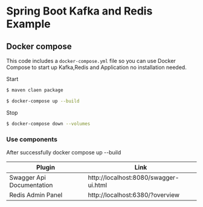 # Spring Boot Kafka and Redis Example

## Docker compose

This code includes a `docker-compose.yml` file so you can use Docker Compose to start up Kafka,Redis and Application no installation needed.

Start 
```sh
$ maven claen package
```
```sh
$ docker-compose up --build
```
Stop
```sh
$ docker-compose down --volumes
```

### Use components

After successfully docker compose up --build

| Plugin | Link |
| ------ | ------ |
| Swagger Api Documentation | http://localhost:8080/swagger-ui.html |
| Redis Admin Panel | http://localhost:6380/?overview |